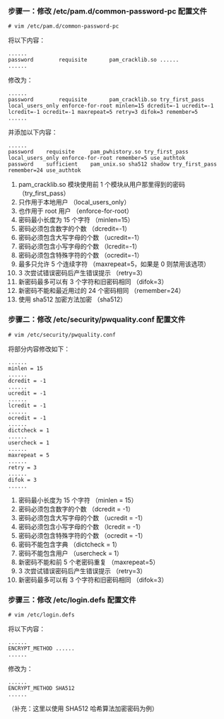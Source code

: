 

### 步骤一：修改 /etc/pam.d/common-password-pc 配置文件

```
# vim /etc/pam.d/common-password-pc
```

将以下内容：

```
......
password        requisite       pam_cracklib.so ......
......
```

修改为：

```
......
password        requisite       pam_cracklib.so try_first_pass local_users_only enforce-for-root minlen=15 dcredit=-1 ucredit=-1 lcredit=-1 ocredit=-1 maxrepeat=5 retry=3 difok=3 remember=5
......
```

并添加以下内容：

```
......
password    requisite     pam_pwhistory.so try_first_pass local_users_only enforce-for-root remember=5 use_authtok
password    sufficient    pam_unix.so sha512 shadow try_first_pass remember=24 use_authtok
```

1. pam_cracklib.so 模块使用前 1 个模块从用户那里得到的密码 （try_first_pass）
2. 只作用于本地用户 （local_users_only）
3. 也作用于 root 用户 （enforce-for-root）
4. 密码最小长度为 15 个字符 （minlen=15）
5. 密码必须包含数字的个数 （dcredit=-1）
6. 密码必须包含大写字母的个数 （ucredit=-1）
7. 密码必须包含小写字母的个数 （lcredit=-1）
8. 密码必须包含特殊字符的个数 （ocredit=-1）
9. 最多只允许 5 个连续字符 （maxrepeat=5，如果是 0 则禁用该选项）
10. 3 次尝试错误密码后产生错误提示 （retry=3）
11. 新密码最多可以有 3 个字符和旧密码相同 （difok=3）
12. 新密码不能和最近用过的 24 个密码相同 （remember=24）
13. 使用 sha512 加密方法加密 （sha512）

### 步骤二：修改 /etc/security/pwquality.conf 配置文件

```
# vim /etc/security/pwquality.conf
```

将部分内容修改如下：

```
......
minlen = 15
......
dcredit = -1
......
ucredit = -1
......
lcredit = -1
......
ocredit = -1
......
dictcheck = 1
......
usercheck = 1
......
maxrepeat = 5
......
retry = 3
......
difok = 3
......
```

1. 密码最小长度为 15 个字符 （minlen = 15）
2. 密码必须包含数字的个数 （dcredit = -1）
3. 密码必须包含大写字母的个数 （ucredit = -1）
4. 密码必须包含小写字母的个数 （lcredit = -1）
5. 密码必须包含特殊字符的个数 （ocredit = -1）
6. 密码不能包含字典 （dictcheck = 1）
7. 密码不能包含用户 （usercheck = 1）
8. 新密码不能和前 5 个老密码重复 （maxrepeat=5）
9. 3 次尝试错误密码后产生错误提示 （retry=3）
10. 新密码最多可以有 3 个字符和旧密码相同 （difok=3）

### 步骤三：修改 /etc/login.defs 配置文件

```
# vim /etc/login.defs
```

将以下内容：

```
......
ENCRYPT_METHOD ......
......
```

修改为：

```
......
ENCRYPT_METHOD SHA512
......
```

（补充：这里以使用 SHA512 哈希算法加密密码为例）
